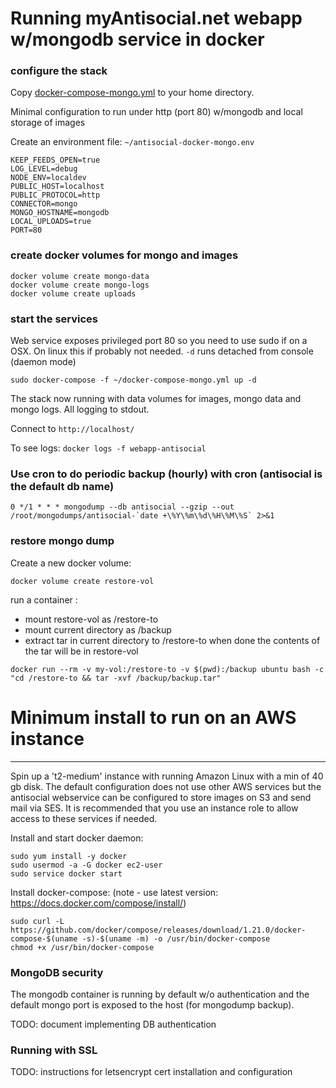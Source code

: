 # Running myAntisocial.net webapp w/mongodb service in docker

### configure the stack

Copy [docker-compose-mongo.yml](https://github.com/antiSocialNet/antiSocial/blob/master/deploy/docker-assets/docker-compose-mongo.yml) to your home directory.

Minimal configuration to run under http (port 80) w/mongodb and local storage of images

Create an environment file: `~/antisocial-docker-mongo.env`

```
KEEP_FEEDS_OPEN=true
LOG_LEVEL=debug
NODE_ENV=localdev
PUBLIC_HOST=localhost
PUBLIC_PROTOCOL=http
CONNECTOR=mongo
MONGO_HOSTNAME=mongodb
LOCAL_UPLOADS=true
PORT=80
```

### create docker volumes for mongo and images
```
docker volume create mongo-data
docker volume create mongo-logs
docker volume create uploads
```

### start the services
Web service exposes privileged port 80 so you need to use sudo if on a OSX. On linux this if probably not needed. `-d` runs detached from console (daemon mode)

```
sudo docker-compose -f ~/docker-compose-mongo.yml up -d
```

The stack now running with data volumes for images, mongo data and mongo logs. All logging to stdout.

Connect to `http://localhost/`

To see logs: `docker logs -f webapp-antisocial`

### Use cron to do periodic backup (hourly) with cron (antisocial is the default db name)
```
0 */1 * * * mongodump --db antisocial --gzip --out /root/mongodumps/antisocial-`date +\%Y\%m\%d\%H\%M\%S` 2>&1
```

### restore mongo dump

Create a new docker volume:
```
docker volume create restore-vol
```

run a container :
- mount restore-vol as /restore-to
- mount current directory as /backup
- extract tar in current directory to /restore-to
when done the contents of the tar will be in restore-vol
```
docker run --rm -v my-vol:/restore-to -v $(pwd):/backup ubuntu bash -c "cd /restore-to && tar -xvf /backup/backup.tar"
```

# Minimum install to run on an AWS instance
-------------------------------------------
Spin up a 't2-medium' instance with running Amazon Linux with a min of 40 gb disk. The default configuration does not use other AWS services but the antisocial webservice can be configured to store images on S3 and send mail via SES. It is recommended that you use an instance role to allow access to these services if needed.

Install and start docker daemon:
```
sudo yum install -y docker
sudo usermod -a -G docker ec2-user
sudo service docker start
```

Install docker-compose: (note - use latest version: https://docs.docker.com/compose/install/)
```
sudo curl -L https://github.com/docker/compose/releases/download/1.21.0/docker-compose-$(uname -s)-$(uname -m) -o /usr/bin/docker-compose
chmod +x /usr/bin/docker-compose
```

### MongoDB security
The mongodb container is running by default w/o authentication and the default mongo port is exposed to the host (for mongodump backup).

TODO: document implementing DB authentication

### Running with SSL

TODO: instructions for letsencrypt cert installation and configuration
